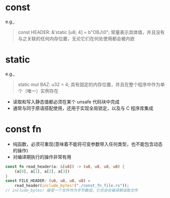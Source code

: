 # const
e.g.,
> const HEADER: &'static [u8; 4] = b"OBJ\0";
常量表示具体值，并且没有与之关联的任何内存位置，无论它们在何处使用都会被内嵌

# static
e.g.,
> static mut BAZ: u32 = 4;
具有固定的内存位置，并且在整个程序中作为单个（唯一）实例存在
- 读取和写入静态值都必须在某个 unsafe 代码块中完成
- 通常与同于原语搭配使用，还用于实现全局锁定，以及与 C 程序库集成

# const fn
- 纯函数，必须可重现(意味着不能将可变参数带入任何类型，也不能包含动态的操作)
- 对编译期执行的操作非常有用
```rust
const fn read_header(a: &[u8]) -> (u8, u8, u8, u8) {
    (a[0], a[1], a[2], a[3])
}
const FILE_HEADER: (u8, u8, u8, u8) = 
    read_header(include_bytes!("./const_fn_file.rs"));
// include_bytes! 接受一个文件作为字节数组，它也会在编译期读取文件
```

